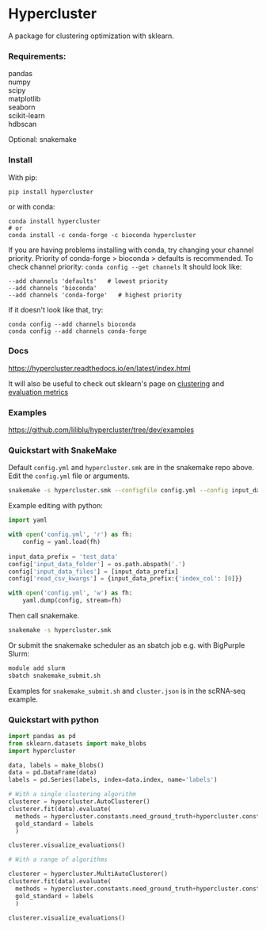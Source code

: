 # Hypercluster
A package for clustering optimization with sklearn. 

### Requirements:  
pandas  
numpy  
scipy  
matplotlib  
seaborn  
scikit-learn  
hdbscan  

Optional:
snakemake


### Install  
With pip:
```
pip install hypercluster
```

or with conda:
```
conda install hypercluster
# or
conda install -c conda-forge -c bioconda hypercluster
```
If you are having problems installing with conda, try changing your channel priority. Priority of conda-forge > bioconda > defaults is recommended. 
To check channel priority: `conda config --get channels`
It should look like:
```
--add channels 'defaults'   # lowest priority
--add channels 'bioconda'
--add channels 'conda-forge'   # highest priority
```

If it doesn't look like that, try:
```
conda config --add channels bioconda
conda config --add channels conda-forge
```

### Docs 
https://hypercluster.readthedocs.io/en/latest/index.html  

It will also be useful to check out sklearn's page on [clustering](https://scikit-learn.org/stable/modules/clustering.html) 
and [evaluation metrics](https://scikit-learn.org/stable/modules/clustering.html#clustering-performance-evaluation) 

### Examples
https://github.com/liliblu/hypercluster/tree/dev/examples

### Quickstart with SnakeMake

Default `config.yml` and `hypercluster.smk` are in the snakemake repo above.  
Edit the `config.yml` file or arguments.
```bash
snakemake -s hypercluster.smk --configfile config.yml --config input_data_files=test_data input_data_folder=. 
```

Example editing with python:
```python
import yaml

with open('config.yml', 'r') as fh:
    config = yaml.load(fh)
    
input_data_prefix = 'test_data'
config['input_data_folder'] = os.path.abspath('.')
config['input_data_files'] = [input_data_prefix]
config['read_csv_kwargs'] = {input_data_prefix:{'index_col': [0]}}

with open('config.yml', 'w') as fh:
    yaml.dump(config, stream=fh)
```

Then call snakemake. 
```bash
snakemake -s hypercluster.smk
```

Or submit the snakemake scheduler as an sbatch job e.g. with BigPurple Slurm:
```bash
module add slurm
sbatch snakemake_submit.sh
```
Examples for `snakemake_submit.sh` and `cluster.json` is in the scRNA-seq example. 

### Quickstart with python
```python
import pandas as pd
from sklearn.datasets import make_blobs
import hypercluster

data, labels = make_blobs()
data = pd.DataFrame(data)
labels = pd.Series(labels, index=data.index, name='labels')

# With a single clustering algorithm
clusterer = hypercluster.AutoClusterer()
clusterer.fit(data).evaluate(
  methods = hypercluster.constants.need_ground_truth+hypercluster.constants.inherent_metrics, 
  gold_standard = labels
  )

clusterer.visualize_evaluations()

# With a range of algorithms

clusterer = hypercluster.MultiAutoClusterer()
clusterer.fit(data).evaluate(
  methods = hypercluster.constants.need_ground_truth+hypercluster.constants.inherent_metrics, 
  gold_standard = labels
  )

clusterer.visualize_evaluations()
```
